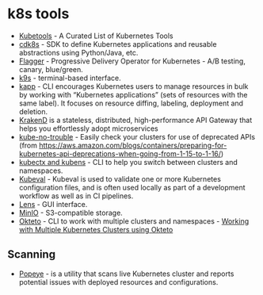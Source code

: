 # k8s tools
* [Kubetools](https://collabnix.github.io/kubetools/) - A Curated List of Kubernetes Tools
* [cdk8s](https://cdk8s.io/) - SDK to define Kubernetes applications and reusable abstractions using Python/Java, etc.
* [Flagger](https://flagger.app/) - Progressive Delivery Operator for Kubernetes - A/B testing, canary, blue/green.
* [k9s](k9s.md) - terminal-based interface.
* [kapp](https://carvel.dev/kapp/) - CLI encourages Kubernetes users to manage resources in bulk by working with “Kubernetes applications” (sets of resources with the same label). It focuses on resource diffing, labeling, deployment and deletion.
* [KrakenD](https://www.krakend.io/) is a stateless, distributed, high-performance API Gateway that helps you effortlessly adopt microservices
* [kube-no-trouble](https://github.com/doitintl/kube-no-trouble) - Easily check your clusters for use of deprecated APIs (from <https://aws.amazon.com/blogs/containers/preparing-for-kubernetes-api-deprecations-when-going-from-1-15-to-1-16/>)
* [kubectx and kubens](https://github.com/ahmetb/kubectx) - CLI to help you switch between clusters and namespaces.
* [Kubeval](https://www.kubeval.com/) - Kubeval is used to validate one or more Kubernetes configuration files, and is often used locally as part of a development workflow as well as in CI pipelines.
* [Lens](https://github.com/lensapp/lens) - GUI interface.
* [MinIO](https://min.io) - S3-compatible storage.
* [Okteto](https://okteto.com/) - CLI to work with multiple clusters and namespaces - [Working with Multiple Kubernetes Clusters using Okteto](https://okteto.com/blog/working-with-multiple-kubernetes-clusters/)

## Scanning

* [Popeye](https://github.com/derailed/popeye) - is a utility that scans live Kubernetes cluster and reports potential issues with deployed resources and configurations.